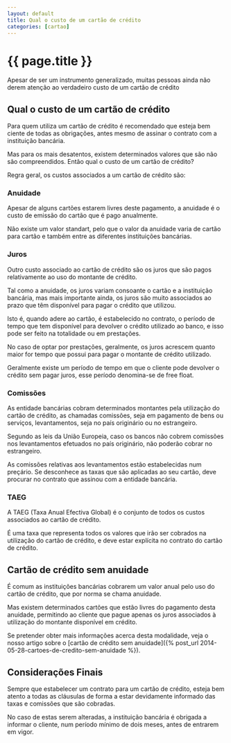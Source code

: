 ```yaml
---
layout: default
title: Qual o custo de um cartão de crédito
categories: [cartao]
---
```


# {{ page.title }}

Apesar de ser um instrumento generalizado, muitas pessoas ainda não derem atenção ao verdadeiro custo de um cartão de crédito

## Qual o custo de um cartão de crédito

Para quem utiliza um cartão de crédito é recomendado que esteja bem ciente de todas as obrigações, antes mesmo de assinar o contrato com a instituição bancária.

Mas para os mais desatentos, existem determinados valores que são não são compreendidos. Então qual o custo de um cartão de crédito?

Regra geral, os custos associados a um cartão de crédito são:

### Anuidade

Apesar de alguns cartões estarem livres deste pagamento, a anuidade é o custo de emissão do cartão que é pago anualmente.

Não existe um valor standart, pelo que o valor da anuidade varia de cartão para cartão e também entre as diferentes instituições bancárias.

### Juros

Outro custo associado ao cartão de crédito são os juros que são pagos relativamente ao uso do montante de crédito.

Tal como a anuidade, os juros variam consoante o cartão e a instituição bancária, mas mais importante ainda, os juros são muito associados ao prazo que têm disponível para pagar o crédito que utilizou.

Isto é, quando adere ao cartão, é estabelecido no contrato, o período de tempo que tem disponível para devolver o crédito utilizado ao banco, e isso pode ser feito na totalidade ou em prestações.

No caso de optar por prestações, geralmente, os juros acrescem quanto maior for tempo que possui para pagar o montante de crédito utilizado.

Geralmente existe um período de tempo em que o cliente pode devolver o crédito sem pagar juros, esse período denomina-se de free float.

### Comissões

As entidade bancárias cobram determinados montantes pela utilização do cartão de crédito, as chamadas comissões, seja em pagamento de bens ou serviços, levantamentos, seja no país originário ou no estrangeiro.

Segundo as leis da União Europeia, caso os bancos não cobrem comissões nos levantamentos efetuados no país originário, não poderão cobrar no estrangeiro.

As comissões relativas aos levantamentos estão estabelecidas num preçário. Se desconhece as taxas que são aplicadas ao seu cartão, deve procurar no contrato que assinou com a entidade bancária.

### TAEG

A TAEG (Taxa Anual Efectiva Global) é o conjunto de todos os custos associados ao cartão de crédito.

É uma taxa que representa todos os valores que irão ser cobrados na utilização do cartão de crédito, e deve estar explícita no contrato do cartão de crédito.

## Cartão de crédito sem anuidade

É comum as instituições bancárias cobrarem um valor anual pelo uso do cartão de crédito, que por norma se chama anuidade.

Mas existem determinados cartões que estão livres do pagamento desta anuidade, permitindo ao cliente que pague apenas os juros associados à utilização do montante disponível em crédito.

Se pretender obter mais informações acerca desta modalidade, veja o nosso artigo sobre o [cartão de crédito sem anuidade]({% post_url 2014-05-28-cartoes-de-credito-sem-anuidade %}).

## Considerações Finais

Sempre que estabelecer um contrato para um cartão de crédito, esteja bem atento a todas as cláusulas de forma a estar devidamente informado das taxas e comissões que são cobradas.

No caso de estas serem alteradas, a instituição bancária é obrigada a informar o cliente, num período mínimo de dois meses, antes de entrarem em vigor.
